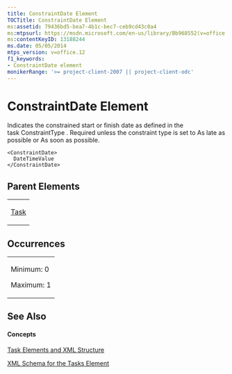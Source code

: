 ```yaml
---
title: ConstraintDate Element
TOCTitle: ConstraintDate Element
ms:assetid: 79436bd5-bea7-4b1c-bec7-ceb9cd43c0a4
ms:mtpsurl: https://msdn.microsoft.com/en-us/library/Bb968552(v=office.12)
ms:contentKeyID: 13188244
ms.date: 05/05/2014
mtps_version: v=office.12
f1_keywords:
- ConstraintDate element
monikerRange: '>= project-client-2007 || project-client-odc'
---
```


# ConstraintDate Element




Indicates the constrained start or finish date as defined in the task ConstraintType . Required unless the constraint type is set to As late as possible or As soon as possible.

    <ConstraintDate>
      DateTimeValue
    </ConstraintDate>

## Parent Elements

<table>
<colgroup>
<col style="width: 100%" />
</colgroup>
<tbody>
<tr class="odd">
<td><p><a href="task-element.md">Task</a></p></td>
</tr>
</tbody>
</table>

## Occurrences

<table>
<colgroup>
<col style="width: 100%" />
</colgroup>
<tbody>
<tr class="odd">
<td><p>Minimum: 0</p>
<p>Maximum: 1</p></td>
</tr>
</tbody>
</table>

## See Also

#### Concepts

[Task Elements and XML Structure](task-elements-and-xml-structure.md)

[XML Schema for the Tasks Element](xml-schema-for-the-tasks-element.md)

